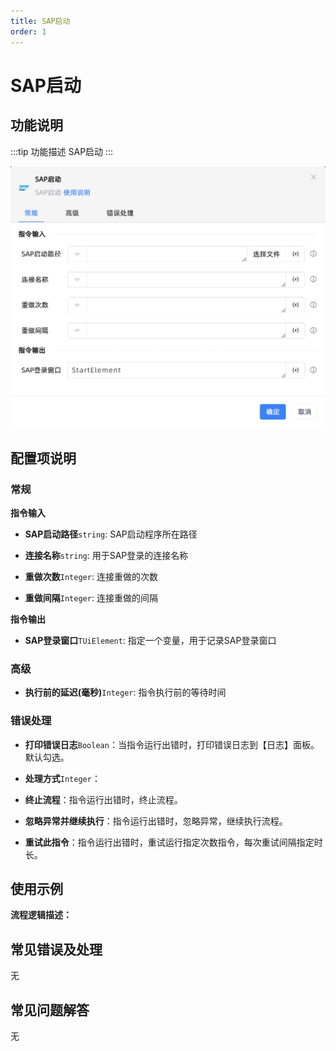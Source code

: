 ```yaml
---
title: SAP启动
order: 1
---
```


# SAP启动

## 功能说明

:::tip 功能描述
SAP启动
:::

![SAP启动](../../../assets/SAP启动_command.png)

## 配置项说明

### 常规

**指令输入**

- **SAP启动路径**`string`: SAP启动程序所在路径

- **连接名称**`string`: 用于SAP登录的连接名称

- **重做次数**`Integer`: 连接重做的次数

- **重做间隔**`Integer`: 连接重做的间隔


**指令输出**

- **SAP登录窗口**`TUiElement`: 指定一个变量，用于记录SAP登录窗口

### 高级

- **执行前的延迟(毫秒)**`Integer`: 指令执行前的等待时间

### 错误处理

- **打印错误日志**`Boolean`：当指令运行出错时，打印错误日志到【日志】面板。默认勾选。

- **处理方式**`Integer`：

 - **终止流程**：指令运行出错时，终止流程。

 - **忽略异常并继续执行**：指令运行出错时，忽略异常，继续执行流程。

 - **重试此指令**：指令运行出错时，重试运行指定次数指令，每次重试间隔指定时长。

## 使用示例

**流程逻辑描述：** 

## 常见错误及处理

无

## 常见问题解答

无

